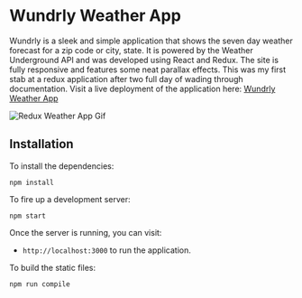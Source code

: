 # Wundrly Weather App

Wundrly is a sleek and simple application that shows the seven day weather forecast for a zip code or city, state. It is powered by the Weather Underground API and was developed using React and Redux. The site is fully responsive and features some neat parallax effects. This was my first stab at a redux application after two full day of wading through documentation. Visit a live deployment of the application here: [Wundrly Weather App](https://ianlancaster.github.io/redux-weather-app/)

![Redux Weather App Gif](https://media.giphy.com/media/l0Ex5VfOpL1VsamLS/giphy.gif)

## Installation

To install the dependencies:

```
npm install
```

To fire up a development server:

```
npm start
```

Once the server is running, you can visit:

* `http://localhost:3000` to run the application.

To build the static files:

```
npm run compile
```
